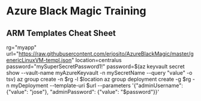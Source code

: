 # Azure Black Magic Training

## ARM Templates Cheat Sheet
rg="myapp"
url="https://raw.githubusercontent.com/erjosito/AzureBlackMagic/master/genericLinuxVM-templ.json"
location=centralus
password="mySuperSecretPassword1!"
password=$(az keyvault secret show --vault-name myAzureKeyvault -n mySecretName --query "value" -o tsv)
az group create -n $rg -l $location
az group deployment create -g $rg -n myDeployment --template-uri $url --parameters '{"adminUsername": {"value": "jose"}, "adminPassword": {"value": "$password"}}' 
